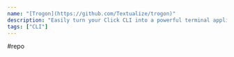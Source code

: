 ```yaml
---
name: "[Trogon](https://github.com/Textualize/trogon)"
description: "Easily turn your Click CLI into a powerful terminal application"
tags: ["CLI"]
---
```

#repo